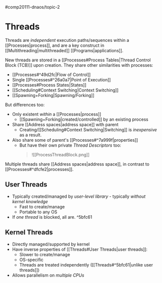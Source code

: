 #comp20111-dnaos/topic-2
# Threads

Threads are *independent* execution paths/sequences within a [[Processes|process]], and are a key construct in [[Multithreading|multithreaded]] [[Programs|applications]]. 

New threads are stored in a [[Processes#Process Tables|Thread Control Block (TCB)]] upon creation. They share other similarities with processes:
- [[Processes#^49d2fc|Flow of Control]]
- Single [[Processes#^26a0a7|Point of Execution]]
- [[Processes#Process States|States]]
- [[Scheduling#Context Switching|Context Switching]]
- [[Spawning+Forking|Spawning/Forking]]

But differences too:
- Only existent *within* a [[Processes|process]]
	- [[Spawning+Forking|created/controlled]] by an existing process
- Share [[Address spaces|address space]] with parent
	- Creating/[[Scheduling#Context Switching|Switching]] is *inexpensive* as a result.
- Also share some of parent's [[Processes#^7a999f|properties]]
	- But have their own private *Thread Descriptors* too:
		> ![[ProcessThreadBlock.png]]

Multiple threads share [[Address spaces|address space]], in contrast to [[Processes#^dfcfe2|processes]].

## User Threads

- Typically created/managed by *user-level library* - typically *without kernel knowledge*
	- Fast to create/manage
	- Portable to any OS
- If *one thread* is blocked, all are. ^5bfc61

## Kernel Threads

- Directly managed/supported by kernel
- Have inverse properties of [[Threads#User Threads|user threads]]:
	- Slower to create/manage
	- OS-specific
	- Threads are treated independently ([[Threads#^5bfc61|unlike user threads]])
-  Allows parallelism on *multiple CPUs*